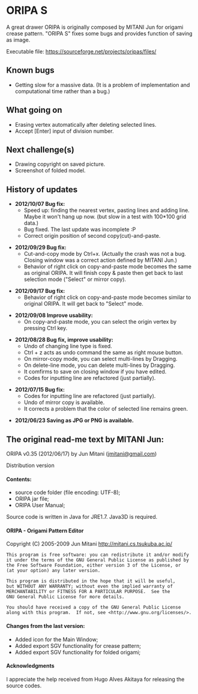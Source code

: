 ORIPA S
======

A great drawer ORIPA is originally composed by MITANI Jun for origami crease pattern.
"ORIPA S" fixes some bugs and provides function of saving as image.

Executable file: https://sourceforge.net/projects/oripas/files/


Known bugs
--------
* Getting slow for a massive data. (It is a  problem of implementation and computational time rather than a bug.)

What going on
---------
<!-- You can try the following(s) with unstable version. -->
* Erasing vertex automatically after deleting selected lines.
* Accept [Enter] input of division number.

Next challenge(s)
--------
* Drawing copyright on saved picture.
* Screenshot of folded model.

History of updates
-------

* __2012/10/07 Bug fix:__
   * Speed up: finding the nearest vertex, pasting lines and adding line. Maybe it won't hang up now. 
   (but slow in a test with 100*100 grid data.)
   * Bug fixed. The last update was incomplete :P
   * Correct origin position of second copy(cut)-and-paste.
<p></p>

* __2012/09/29 Bug fix:__
   * Cut-and-copy mode by Ctrl+x. (Actually the crash was not a bug. Closing window was a correct action defined by MITANI Jun.)
   * Behavior of right click on copy-and-paste mode becomes the same as original ORIPA. 
     It will finish copy & paste then get back to last selection mode ("Select" or mirror copy).
<p></p>

* __2012/09/17 Bug fix:__
    * Behavior of right click on copy-and-paste mode becomes similar to original ORIPA. It will get back to "Select" mode.
<p></p>


* __2012/09/08 Improve usability:__
    * On copy-and-paste mode, you can select the origin vertex by pressing Ctrl key.
<p></p>

* __2012/08/28 Bug fix, improve usability:__
    * Undo of changing line type is fixed.
    * Ctrl + z acts as undo command the same as right mouse button.
    * On mirror-copy mode, you can select multi-lines by Dragging.
    * On delete-line mode, you can delete multi-lines by Dragging.	
    * It comfirms to save on closing window if you have edited.
    * Codes for inputting line are refactored (just partially).
<p></p>
 	

* __2012/07/15 Bug fix:__
    * Codes for inputting line are refactored (just partially).
    * Undo of mirror copy is available.
    * It corrects a problem that the color of selected line remains green.
<p></p>
 
 
* __2012/06/23 Saving as JPG or PNG is available.__
<p></p>



The original read-me text by MITANI Jun:
----
ORIPA v0.35 (2012/06/17) by Jun Mitani (jmitani@gmail.com)

Distribution version

#### Contents:
- source code folder (file encoding: UTF-8);
- ORIPA jar file;
- ORIPA User Manual;

Source code is written in Java for JRE1.7.
Java3D is required.

#### ORIPA - Origami Pattern Editor 

Copyright (C) 2005-2009 Jun Mitani http://mitani.cs.tsukuba.ac.jp/

    This program is free software: you can redistribute it and/or modify
    it under the terms of the GNU General Public License as published by
    the Free Software Foundation, either version 3 of the License, or
    (at your option) any later version.

    This program is distributed in the hope that it will be useful,
    but WITHOUT ANY WARRANTY; without even the implied warranty of
    MERCHANTABILITY or FITNESS FOR A PARTICULAR PURPOSE.  See the
    GNU General Public License for more details.

    You should have received a copy of the GNU General Public License
    along with this program.  If not, see <http://www.gnu.org/licenses/>.



#### Changes from the last version:

- Added icon for the Main Window;
- Added export SGV functionality for crease pattern;
- Added export SGV functionality for folded origami;


#### Acknowledgments

I appreciate the help received from Hugo Alves Akitaya for releasing the source codes.
